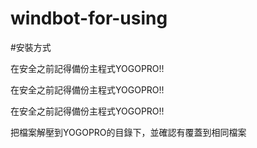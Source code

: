 # windbot-for-using

#安裝方式

在安全之前記得備份主程式YOGOPRO!!

在安全之前記得備份主程式YOGOPRO!!

在安全之前記得備份主程式YOGOPRO!!

把檔案解壓到YOGOPRO的目錄下，並確認有覆蓋到相同檔案

